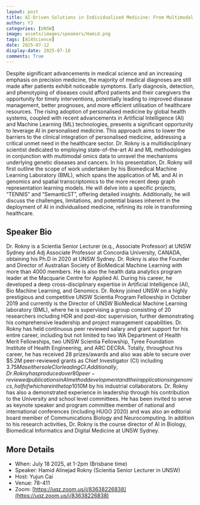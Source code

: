 ```yaml
---
layout: post
title: AI-Driven Solutions in Individualised Medicine: From Multimodal Omics Data to Disease Diagnosis and Biomarker Discovery
author: YJ
categories: [UNSW]
image: assets/images/speakers/Hamid.png
tags: [AI4Science]
date: 2025-07-12
display-date: 2025-07-18
comments: True
---
```

Despite significant advancements in medical science and an increasing emphasis on precision medicine, the majority of medical diagnoses are still made after patients exhibit noticeable symptoms. Early diagnosis, detection, and phenotyping of diseases could afford patients and their caregivers the opportunity for timely interventions, potentially leading to improved disease management, better prognoses, and more efficient utilisation of healthcare resources. The rising adoption of personalised medicine by global health systems, coupled with recent advancements in Artificial Intelligence (AI) and Machine Learning (ML) technologies, presents a significant opportunity to leverage AI in personalised medicine. This approach aims to lower the barriers to the clinical integration of personalised medicine, addressing a critical unmet need in the healthcare sector. Dr. Rokny is a multidisciplinary scientist dedicated to employing state-of-the-art AI and ML methodologies in conjunction with multimodal omics data to unravel the mechanisms underlying genetic diseases and cancers. In his presentation, Dr. Rokny will first outline the scope of work undertaken by his Biomedical Machine Learning Laboratory (BML), which spans the application of ML and AI in genomics and spatial transcriptomics to the more recent deep graph representation learning models. He will delve into a specific projects, “TENNIS” and “SemanticST”, offering detailed insights. Additionally, he will discuss the challenges, limitations, and potential biases inherent in the deployment of AI in individualised medicine, refining its role in transforming healthcare.


## Speaker Bio

Dr. Rokny is a Scientia Senior Lecturer (e.q., Associate Professor) at UNSW Sydney and Adj Associate Professor at Concordia University, CANADA, obtaining his Ph.D in 2020 at UNSW Sydney. Dr. Rokny is also the Founder and Director of Australian Society of BioMedical Machine Learning with more than 4000 members. He is also the health data analytics program leader at the Macquarie Centre for Applied AI. During his career, he developed a deep cross-disciplinary expertise in Artificial Intelligence (AI), Bio Machine Learning, and Genomics. Dr. Rokny joined UNSW on a highly prestigious and competitive UNSW Scientia Program Fellowship in October 2019 and currently is the Director of UNSW BioMedical Machine Learning laboratory (BML), where he is supervising a group consisting of 20 researchers including HDR and post-doc supervision, further demonstrating his comprehensive leadership and project management capabilities. Dr. Rokny has held continuous peer reviewed salary and grant support for his entire career, including but not limited to two WA Department of Health Merit Fellowships, two UNSW Scientia Fellowship, Tyree Foundation Institute of Health Engineering, and ARC DECRA. Totally, throughout his career, he has received 28 prizes/awards and also was able to secure over $5.2M peer-reviewed grants as Chief Investigator (CI) including $3.75M as either sole CI or leading CI. Additionally, Dr. Rokny has produced over 80 peer-reviewed publications in AI method development and their applications in genomics, half of which are in the top 10% of the fields (45 as the leading author), evidencing his impact with over 4,100 citations and a h-index of 36. He has also a strong relationship with industry, in which his expertise in AI and ML has been funded >$10M by his industrial collaborators. Dr. Rokny has also a demonstrated experience in leadership through his contribution to the University and school level committees. He has been invited to serve as keynote speaker and program committee member of national and international conferences (including HUGO 2020) and was also an editorial board member of Communications Biology and Neurocomputing. In addition to his research activities, Dr. Rokny is the course director of AI in Biology, Biomedical Informatics and Digital Medicine at UNSW Sydney.


## More Details

- When: July 18 2025, at 1-2pm (Brisbane time)
- Speaker: Hamid Alinejad Rokny (Scientia Senior Lecturer in UNSW)
- Host: Yujun Cai
- Venue: 78-411
- Zoom: [https://uqz.zoom.us/j/83638226838](https://uqz.zoom.us/j/83638226838) 
